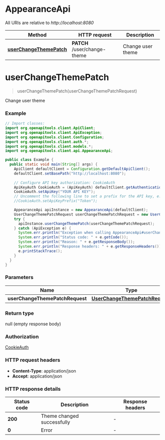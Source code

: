 # AppearanceApi

All URIs are relative to *http://localhost:8080*

| Method | HTTP request | Description |
|------------- | ------------- | -------------|
| [**userChangeThemePatch**](AppearanceApi.md#userChangeThemePatch) | **PATCH** /user/change-theme | Change user theme |


<a id="userChangeThemePatch"></a>
# **userChangeThemePatch**
> userChangeThemePatch(userChangeThemePatchRequest)

Change user theme

### Example
```java
// Import classes:
import org.openapitools.client.ApiClient;
import org.openapitools.client.ApiException;
import org.openapitools.client.Configuration;
import org.openapitools.client.auth.*;
import org.openapitools.client.models.*;
import org.openapitools.client.api.AppearanceApi;

public class Example {
  public static void main(String[] args) {
    ApiClient defaultClient = Configuration.getDefaultApiClient();
    defaultClient.setBasePath("http://localhost:8080");
    
    // Configure API key authorization: CookieAuth
    ApiKeyAuth CookieAuth = (ApiKeyAuth) defaultClient.getAuthentication("CookieAuth");
    CookieAuth.setApiKey("YOUR API KEY");
    // Uncomment the following line to set a prefix for the API key, e.g. "Token" (defaults to null)
    //CookieAuth.setApiKeyPrefix("Token");

    AppearanceApi apiInstance = new AppearanceApi(defaultClient);
    UserChangeThemePatchRequest userChangeThemePatchRequest = new UserChangeThemePatchRequest(); // UserChangeThemePatchRequest | 
    try {
      apiInstance.userChangeThemePatch(userChangeThemePatchRequest);
    } catch (ApiException e) {
      System.err.println("Exception when calling AppearanceApi#userChangeThemePatch");
      System.err.println("Status code: " + e.getCode());
      System.err.println("Reason: " + e.getResponseBody());
      System.err.println("Response headers: " + e.getResponseHeaders());
      e.printStackTrace();
    }
  }
}
```

### Parameters

| Name | Type | Description  | Notes |
|------------- | ------------- | ------------- | -------------|
| **userChangeThemePatchRequest** | [**UserChangeThemePatchRequest**](UserChangeThemePatchRequest.md)|  | |

### Return type

null (empty response body)

### Authorization

[CookieAuth](../README.md#CookieAuth)

### HTTP request headers

 - **Content-Type**: application/json
 - **Accept**: application/json

### HTTP response details
| Status code | Description | Response headers |
|-------------|-------------|------------------|
| **200** | Theme changed successfully |  -  |
| **0** | Error |  -  |

